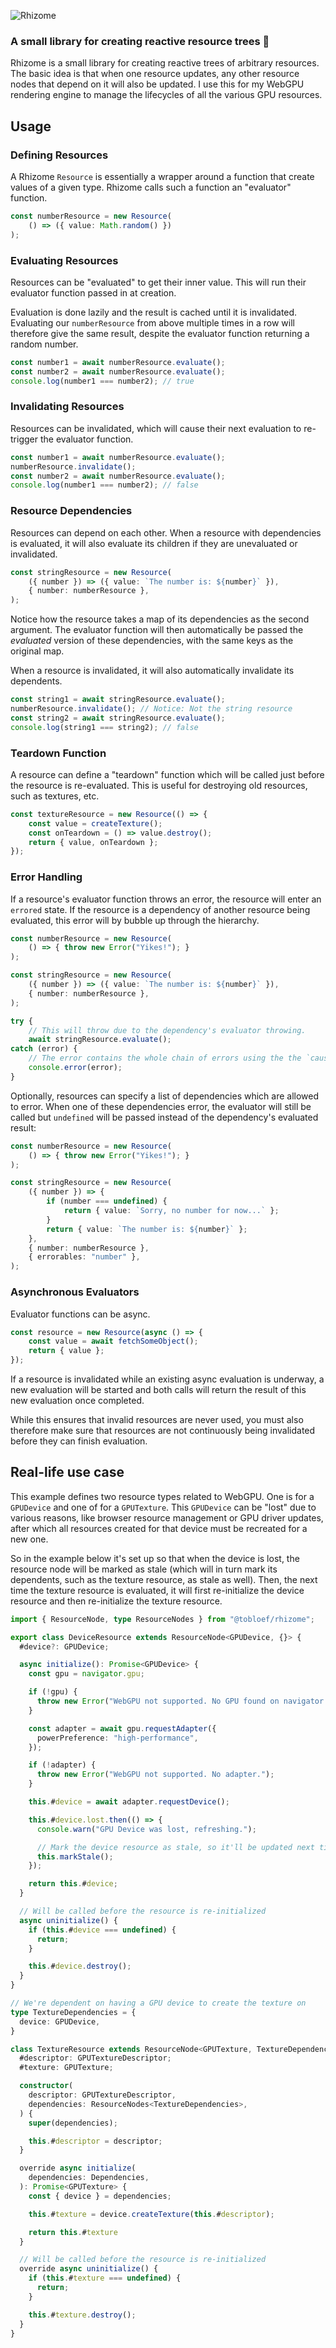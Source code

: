![Rhizome](https://github.com/user-attachments/assets/08975f31-3647-4262-977f-1b7aab30d552)

### A small library for creating reactive resource trees 🌳

Rhizome is a small library for creating reactive trees of arbitrary resources. The basic idea is that when one resource updates, any other resource nodes that depend on it will also be updated. I use this for my WebGPU rendering engine to manage the lifecycles of all the various GPU resources.

## Usage

### Defining Resources

A Rhizome `Resource` is essentially a wrapper around a function that create values of a given type. Rhizome calls such a function an "evaluator" function.

```ts
const numberResource = new Resource(
    () => ({ value: Math.random() })
);
```

### Evaluating Resources

Resources can be "evaluated" to get their inner value. This will run their evaluator function passed in at creation.

Evaluation is done lazily and the result is cached until it is invalidated. Evaluating our `numberResource` from above multiple times in a row will therefore give the same result, despite the evaluator function returning a random number.

```ts
const number1 = await numberResource.evaluate();
const number2 = await numberResource.evaluate();
console.log(number1 === number2); // true
```

### Invalidating Resources

Resources can be invalidated, which will cause their next evaluation to re-trigger the evaluator function.

```ts
const number1 = await numberResource.evaluate();
numberResource.invalidate();
const number2 = await numberResource.evaluate();
console.log(number1 === number2); // false
```

### Resource Dependencies

Resources can depend on each other. When a resource with dependencies is evaluated, it will also evaluate its children if they are unevaluated or invalidated.

```ts
const stringResource = new Resource(
    ({ number }) => ({ value: `The number is: ${number}` }),
    { number: numberResource },
);
```

Notice how the resource takes a map of its dependencies as the second argument. The evaluator function will then automatically be passed the _evaluated_ version of these dependencies, with the same keys as the original map.

When a resource is invalidated, it will also automatically invalidate its dependents.

```ts
const string1 = await stringResource.evaluate();
numberResource.invalidate(); // Notice: Not the string resource
const string2 = await stringResource.evaluate();
console.log(string1 === string2); // false
```

### Teardown Function
A resource can define a "teardown" function which will be called just before the resource is re-evaluated. This is useful for destroying old resources, such as textures, etc.

```ts
const textureResource = new Resource(() => {
    const value = createTexture();
    const onTeardown = () => value.destroy();
    return { value, onTeardown };
});
```

### Error Handling

If a resource's evaluator function throws an error, the resource will enter an `errored` state. If the resource is a dependency of another resource being evaluated, this error will by bubble up through the hierarchy.

```ts
const numberResource = new Resource(
    () => { throw new Error("Yikes!"); }
);

const stringResource = new Resource(
    ({ number }) => ({ value: `The number is: ${number}` }),
    { number: numberResource },
);

try {
    // This will throw due to the dependency's evaluator throwing.
    await stringResource.evaluate();
catch (error) {
    // The error contains the whole chain of errors using the the `cause` property.
    console.error(error);
}
```

Optionally, resources can specify a list of dependencies which are allowed to error. When one of these dependencies error, the evaluator will still be called but `undefined` will be passed instead of the dependency's evaluated result:

```ts
const numberResource = new Resource(
    () => { throw new Error("Yikes!"); }
);

const stringResource = new Resource(
    ({ number }) => {
        if (number === undefined) {
            return { value: `Sorry, no number for now...` };
        }
        return { value: `The number is: ${number}` };
    },
    { number: numberResource },
    { errorables: "number" },
);
```

### Asynchronous Evaluators

Evaluator functions can be async.

```ts
const resource = new Resource(async () => {
    const value = await fetchSomeObject();
    return { value };
});
```

If a resource is invalidated while an existing async evaluation is underway, a new evaluation will be started and both calls will return the result of this new evaluation once completed.

While this ensures that invalid resources are never used, you must also therefore make sure that resources are not continuously being invalidated before they can finish evaluation.

## Real-life use case

This example defines two resource types related to WebGPU. One is for a `GPUDevice` and one of for a `GPUTexture`. This `GPUDevice` can be "lost" due to various reasons, like browser resource management or GPU driver updates, after which all resources created for that device must be recreated for a new one.

So in the example below it's set up so that when the device is lost, the resource node will be marked as stale (which will in turn mark its dependents, such as the texture resource, as stale as well). Then, the next time the texture resource is evaluated, it will first re-initialize the device resource and then re-initialize the texture resource.

```ts
import { ResourceNode, type ResourceNodes } from "@tobloef/rhizome";

export class DeviceResource extends ResourceNode<GPUDevice, {}> {
  #device?: GPUDevice;

  async initialize(): Promise<GPUDevice> {
    const gpu = navigator.gpu;

    if (!gpu) {
      throw new Error("WebGPU not supported. No GPU found on navigator.");
    }

    const adapter = await gpu.requestAdapter({
      powerPreference: "high-performance",
    });

    if (!adapter) {
      throw new Error("WebGPU not supported. No adapter.");
    }

    this.#device = await adapter.requestDevice();

    this.#device.lost.then(() => {
      console.warn("GPU Device was lost, refreshing.");

      // Mark the device resource as stale, so it'll be updated next time it's evaluated
      this.markStale();
    });

    return this.#device;
  }

  // Will be called before the resource is re-initialized
  async uninitialize() {
    if (this.#device === undefined) {
      return;
    }

    this.#device.destroy();
  }
}

// We're dependent on having a GPU device to create the texture on
type TextureDependencies = {
  device: GPUDevice,
}

class TextureResource extends ResourceNode<GPUTexture, TextureDependencies> {
  #descriptor: GPUTextureDescriptor;
  #texture: GPUTexture;

  constructor(
    descriptor: GPUTextureDescriptor,
    dependencies: ResourceNodes<TextureDependencies>,
  ) {
    super(dependencies);

    this.#descriptor = descriptor;
  }

  override async initialize(
    dependencies: Dependencies,
  ): Promise<GPUTexture> {
    const { device } = dependencies;

    this.#texture = device.createTexture(this.#descriptor);

    return this.#texture
  }

  // Will be called before the resource is re-initialized
  override async uninitialize() {
    if (this.#texture === undefined) {
      return;
    }

    this.#texture.destroy();
  }
}
```
